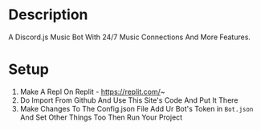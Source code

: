 # Description
A Discord.js Music Bot With 24/7 Music Connections And More Features.


# Setup

1. Make A Repl On Replit - https://replit.com/~
2. Do Import From Github And Use This Site's Code And Put It There 
3. Make Changes To The Config.json File 
Add Ur Bot's Token in `Bot.json` And Set Other Things Too
Then Run Your Project
